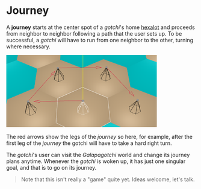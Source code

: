 # Journey

A **journey** starts at the center spot of a *gotchi*'s home [hexalot](hexalot.md) and proceeds from neighbor to neighbor following a path that the user sets up. To be successful, a *gotchi* will have to run from one neighbor to the other, turning where necessary.

![journey](media/journey.png)

The red arrows show the legs of the *journey* so here, for example, after the first leg of the *journey* the gotchi will have to take a hard right turn.

The *gotchi*'s user can visit the *Galapagotchi* world and change its journey plans anytime. Whenever the *gotchi* is woken up, it has just one singular goal, and that is to go on its journey.

> Note that this isn't really a "game" quite yet. Ideas welcome, let's talk.